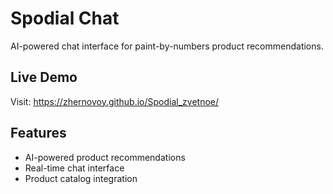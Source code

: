 # Spodial Chat

AI-powered chat interface for paint-by-numbers product recommendations.

## Live Demo
Visit: https://zhernovoy.github.io/Spodial_zvetnoe/

## Features
- AI-powered product recommendations
- Real-time chat interface
- Product catalog integration
